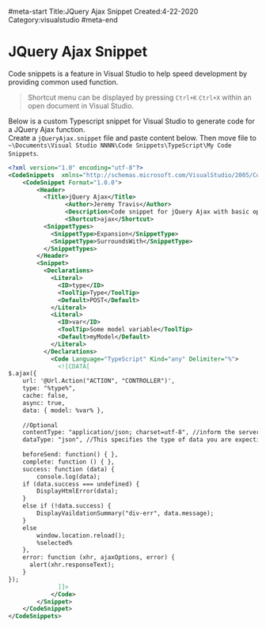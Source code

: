 #meta-start
Title:JQuery Ajax Snippet
Created:4-22-2020
Category:visualstudio
#meta-end
# JQuery Ajax Snippet

Code snippets is a feature in Visual Studio to help speed development by providing common used function.

> Shortcut menu can be displayed by pressing `Ctrl+K` `Ctrl+X` within an open document in Visual Studio.

Below is a custom Typescript snippet for Visual Studio to generate code for a JQuery Ajax function.  
Create a `jQueryAjax.snippet` file and paste content below. 
Then move file to `~\Documents\Visual Studio NNNN\Code Snippets\TypeScript\My Code Snippets`.

```xml
<?xml version="1.0" encoding="utf-8"?>  
<CodeSnippets  xmlns="http://schemas.microsoft.com/VisualStudio/2005/CodeSnippet">  
    <CodeSnippet Format="1.0.0">  
        <Header>  
          <Title>jQuery Ajax</Title>
			    <Author>Jeremy Travis</Author>  
			    <Description>Code snippet for jQuery Ajax with basic options</Description>
			    <Shortcut>ajax</Shortcut>
          <SnippetTypes>
            <SnippetType>Expansion</SnippetType>
            <SnippetType>SurroundsWith</SnippetType>
          </SnippetTypes>
        </Header>  
        <Snippet>
          <Declarations>
            <Literal>
              <ID>type</ID>
              <ToolTip>Type</ToolTip>
              <Default>POST</Default>
            </Literal>
            <Literal>
              <ID>var</ID>
              <ToolTip>Some model variable</ToolTip>
              <Default>myModel</Default>
            </Literal>
          </Declarations>
            <Code Language="TypeScript" Kind="any" Delimiter="%"> 
              <![CDATA[
$.ajax({
    url: '@Url.Action("ACTION", "CONTROLLER")',
	type: "%type%",
	cache: false,
	async: true,
	data: { model: %var% },
	
	//Optional
	contentType: "application/json; charset=utf-8", //inform the server what data type you are sending to the server
	dataType: "json", //This specifies the type of data you are expecting from the server. (i.e. not the datatype that you are sending to the server)
				
	beforeSend: function() { },
	complete: function () { },
	success: function (data) {
		console.log(data);
    if (data.success === undefined) {
        DisplayHtmlError(data);
    }
    else if (!data.success) {
        DisplayVaildationSummary("div-err", data.message);
    }
    else 
        window.location.reload();
        %selected%
	},
	error: function (xhr, ajaxOptions, error) {
      alert(xhr.responseText);
    }
});
              ]]>  
            </Code>  
        </Snippet>  
    </CodeSnippet>  
</CodeSnippets>  
```